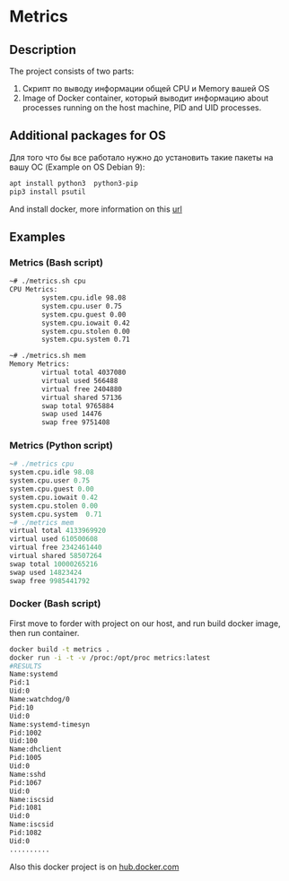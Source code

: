 # Metrics

## Description

The project consists of two parts:
1. Скрипт по выводу информации общей CPU и Memory вашей OS
2. Image of Docker container, который выводит информацию about processes running on the host machine, PID and UID processes.

## Additional packages for OS

Для того что бы все работало нужно до установить такие пакеты на вашу ОС (Example on OS Debian 9):
```bash
apt install python3  python3-pip
pip3 install psutil
```
And install docker, more information on this [url](https://docs.docker.com/install/linux/docker-ce/debian/)

## Examples
### Metrics (Bash script)

```bash
~# ./metrics.sh cpu
CPU Metrics:
        system.cpu.idle 98.08
        system.cpu.user 0.75
        system.cpu.guest 0.00
        system.cpu.iowait 0.42
        system.cpu.stolen 0.00
        system.cpu.system 0.71

~# ./metrics.sh mem
Memory Metrics:
        virtual total 4037080
        virtual used 566488
        virtual free 2404880
        virtual shared 57136
        swap total 9765884
        swap used 14476
        swap free 9751408
```
### Metrics (Python script)
```python
~# ./metrics cpu
system.cpu.idle 98.08
system.cpu.user 0.75
system.cpu.guest 0.00
system.cpu.iowait 0.42
system.cpu.stolen 0.00
system.cpu.system  0.71
~# ./metrics mem
virtual total 4133969920
virtual used 610500608
virtual free 2342461440
virtual shared 58507264
swap total 10000265216
swap used 14823424
swap free 9985441792
```
### Docker (Bash script)
First move to forder with project on our host, and run build docker image, then run container. 
```bash
docker build -t metrics .
docker run -i -t -v /proc:/opt/proc metrics:latest
#RESULTS
Name:systemd
Pid:1
Uid:0
Name:watchdog/0
Pid:10
Uid:0
Name:systemd-timesyn
Pid:1002
Uid:100
Name:dhclient
Pid:1005
Uid:0
Name:sshd
Pid:1067
Uid:0
Name:iscsid
Pid:1081
Uid:0
Name:iscsid
Pid:1082
Uid:0
..........
```
Also this docker project is on [hub.docker.com](https://hub.docker.com/r/zozulya/metrics/)
